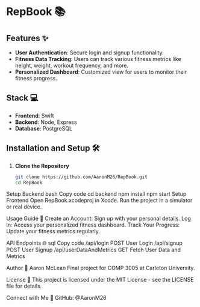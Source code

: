 # RepBook 📚

## Features ✨
- **User Authentication**: Secure login and signup functionality.
- **Fitness Data Tracking**: Users can track various fitness metrics like height, weight, workout frequency, and more.
- **Personalized Dashboard**: Customized view for users to monitor their fitness progress.

## Stack 💻
- **Frontend**: Swift
- **Backend**: Node, Express
- **Database**: PostgreSQL

## Installation and Setup 🛠️
1. **Clone the Repository**
   ```bash
   git clone https://github.com/AaronM26/RepBook.git
   cd RepBook
Setup Backend
bash
Copy code
cd backend
npm install
npm start
Setup Frontend
Open RepBook.xcodeproj in Xcode.
Run the project in a simulator or real device.

Usage Guide 📖
Create an Account: Sign up with your personal details.
Log In: Access your personalized fitness dashboard.
Track Your Progress: Update your fitness metrics regularly.

API Endpoints 🌐
sql
Copy code
/api/login               POST    User Login
/api/signup              POST    User Signup
/api/userDataAndMetrics  GET     Fetch User Data and Metrics

Author 👤
Aaron McLean
Final project for COMP 3005 at Carleton University.

License 📄
This project is licensed under the MIT License - see the LICENSE file for details.

Connect with Me 🤝
GitHub: @AaronM26
